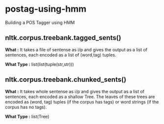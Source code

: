 # postag-using-hmm
Building a POS Tagger using HMM

## nltk.corpus.treebank.tagged_sents()

**What :** It takes a file of sentense as i/p and gives the output as a list of sentences, each encoded as a list of (word,tag) tuples.

**What Type :** list(list(tuple(str,str)))

## nltk.corpus.treebank.chunked_sents()

**What :** It takes whole sentense as i/p and gives the output as a list of sentences, each encoded as a shallow Tree. The leaves of these trees are encoded as (word, tag) tuples (if the corpus has tags) or word strings (if the corpus has no tags).

**What Type :** list(Tree)